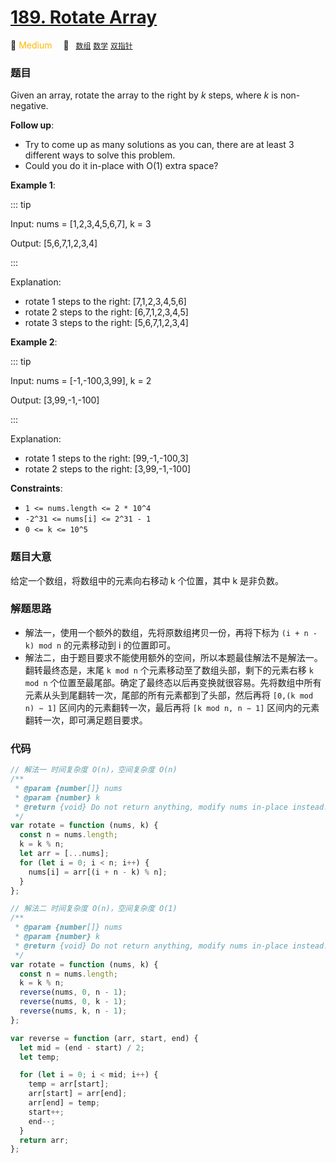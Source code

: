 # [189. Rotate Array](https://leetcode.com/problems/rotate-array/)

🍊 <font color=#ffb800>Medium</font>&emsp; 🔖&ensp; [`数组`](../solution/array.md) [`数学`](../solution/mathematics.md) [`双指针`](../solution/two-pointers.md)

### 题目

Given an array, rotate the array to the right by *k* steps, where *k* is non-negative.

**Follow up**:

- Try to come up as many solutions as you can, there are at least 3 different ways to solve this problem.
- Could you do it in-place with O(1) extra space?

**Example 1**:

::: tip

Input: nums = [1,2,3,4,5,6,7], k = 3

Output: [5,6,7,1,2,3,4]

:::

Explanation:

- rotate 1 steps to the right: [7,1,2,3,4,5,6]
- rotate 2 steps to the right: [6,7,1,2,3,4,5]
- rotate 3 steps to the right: [5,6,7,1,2,3,4]

**Example 2**:

::: tip

Input: nums = [-1,-100,3,99], k = 2

Output: [3,99,-1,-100]

:::

Explanation:

- rotate 1 steps to the right: [99,-1,-100,3]
- rotate 2 steps to the right: [3,99,-1,-100]

**Constraints**:

- `1 <= nums.length <= 2 * 10^4`
- `-2^31 <= nums[i] <= 2^31 - 1`
- `0 <= k <= 10^5`

### 题目大意

给定一个数组，将数组中的元素向右移动 k 个位置，其中 k 是非负数。

### 解题思路

- 解法一，使用一个额外的数组，先将原数组拷贝一份，再将下标为 `(i + n - k) mod n` 的元素移动到 i 的位置即可。
- 解法二，由于题目要求不能使用额外的空间，所以本题最佳解法不是解法一。翻转最终态是，末尾 `k mod n` 个元素移动至了数组头部，剩下的元素右移 `k mod n` 个位置至最尾部。确定了最终态以后再变换就很容易。先将数组中所有元素从头到尾翻转一次，尾部的所有元素都到了头部，然后再将 `[0,(k mod n) − 1]` 区间内的元素翻转一次，最后再将 `[k mod n, n − 1]` 区间内的元素翻转一次，即可满足题目要求。

### 代码

```javascript
// 解法一 时间复杂度 O(n)，空间复杂度 O(n)
/**
 * @param {number[]} nums
 * @param {number} k
 * @return {void} Do not return anything, modify nums in-place instead.
 */
var rotate = function (nums, k) {
  const n = nums.length;
  k = k % n;
  let arr = [...nums];
  for (let i = 0; i < n; i++) {
    nums[i] = arr[(i + n - k) % n];
  }
};

// 解法二 时间复杂度 O(n)，空间复杂度 O(1)
/**
 * @param {number[]} nums
 * @param {number} k
 * @return {void} Do not return anything, modify nums in-place instead.
 */
var rotate = function (nums, k) {
  const n = nums.length;
  k = k % n;
  reverse(nums, 0, n - 1);
  reverse(nums, 0, k - 1);
  reverse(nums, k, n - 1);
};

var reverse = function (arr, start, end) {
  let mid = (end - start) / 2;
  let temp;

  for (let i = 0; i < mid; i++) {
    temp = arr[start];
    arr[start] = arr[end];
    arr[end] = temp;
    start++;
    end--;
  }
  return arr;
};
```

